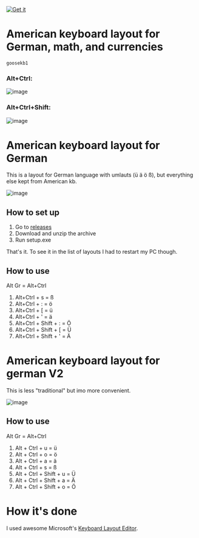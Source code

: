 
[![Get it](https://img.shields.io/static/v1?label=latest%20release&message=get&color=green&style=for-the-badge)](https://github.com/WhiteBlackGoose/AmericanKeyboardLayoutForGerman/releases/tag/v3.0.0)

# American keyboard layout for German, math, and currencies

`goosekb1`

### Alt+Ctrl:

![image](https://user-images.githubusercontent.com/31178401/170087962-757db247-e54e-4f5c-963c-15a7aab0431b.png)

### Alt+Ctrl+Shift:

![image](https://user-images.githubusercontent.com/31178401/170088025-c6695bd8-b224-431d-a03b-895859e82479.png)


# American keyboard layout for German

This is a layout for German language with umlauts (ü ä ö ß), but everything else kept from American kb.

![image](https://user-images.githubusercontent.com/31178401/162408081-cde85062-8df2-4206-91af-4f6231155e35.png)

## How to set up

1. Go to [releases](https://github.com/WhiteBlackGoose/AmericanKeyboardLayoutForGerman/releases)
2. Download and unzip the archive
3. Run setup.exe

That's it. To see it in the list of layouts I had to restart my PC though.

## How to use

Alt Gr = Alt+Ctrl

1. Alt+Ctrl + s = ß
1. Alt+Ctrl + : = ö
1. Alt+Ctrl + [ = ü
1. Alt+Ctrl + ' = ä
1. Alt+Ctrl + Shift + : = Ö
1. Alt+Ctrl + Shift + [ = Ü
1. Alt+Ctrl + Shift + ' = Ä


# American keyboard layout for german V2

This is less "traditional" but imo more convenient.

![image](https://user-images.githubusercontent.com/31178401/162411516-8a2c015d-6fc2-4025-a34f-8ab24e715979.png)

## How to use

Alt Gr = Alt+Ctrl

1. Alt + Ctrl + u = ü
2. Alt + Ctrl + o = ö
3. Alt + Ctrl + a = ä
3. Alt + Ctrl + s = ß
1. Alt + Ctrl + Shift + u = Ü
1. Alt + Ctrl + Shift + a = Ä
1. Alt + Ctrl + Shift + o = Ö

# How it's done

I used awesome Microsoft's [Keyboard Layout Editor](https://www.microsoft.com/en-us/download/details.aspx?id=102134).
